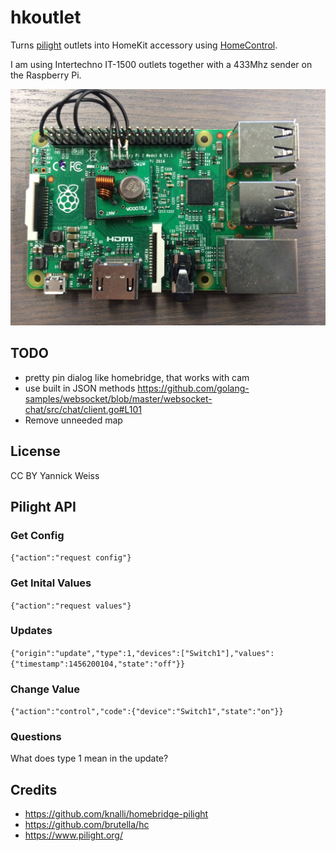 # hkoutlet
Turns [pilight](https://www.pilight.org/) outlets into HomeKit accessory using 
[HomeControl](https://github.com/brutella/hc).

I am using Intertechno IT-1500 outlets together with a 433Mhz sender on the Raspberry Pi.

![pi with 433](pi.jpg)


## TODO
* pretty pin dialog like homebridge, that works with cam
* use built in JSON methods https://github.com/golang-samples/websocket/blob/master/websocket-chat/src/chat/client.go#L101
* Remove unneeded map

## License
CC BY Yannick Weiss

## Pilight API
### Get Config
`{"action":"request config"}`

### Get Inital Values
`{"action":"request values"}`

### Updates
`{"origin":"update","type":1,"devices":["Switch1"],"values":{"timestamp":1456200104,"state":"off"}}`

### Change Value
`{"action":"control","code":{"device":"Switch1","state":"on"}}`

### Questions
What does type 1 mean in the update?


## Credits
* https://github.com/knalli/homebridge-pilight
* https://github.com/brutella/hc
* https://www.pilight.org/
